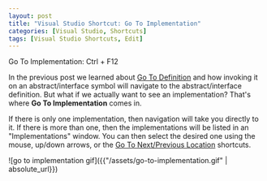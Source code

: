 ```yaml
---
layout: post
title: "Visual Studio Shortcut: Go To Implementation"
categories: [Visual Studio, Shortcuts]
tags: [Visual Studio Shortcuts, Edit]
---
```


Go To Implementation: Ctrl + F12

In the previous post we learned about [Go To Definition] and how invoking it on an abstract/interface symbol will navigate to the abstract/interface definition. But what if we actually want to see an implementation? That's where __Go To Implementation__ comes in.

If there is only one implementation, then navigation will take you directly to it. If there is more than one, then the implementations will be listed in an "Implementations" window. You can then select the desired one using the mouse, up/down arrows, or the [Go To Next/Previous Location] shortcuts.

![go to implementation gif]({{"/assets/go-to-implementation.gif" | absolute_url}})

[Go To Definition]: {{"/blog/visual-studio-shortcut-go-to-definition"}}
[Go To Next/Previous Location]: {{"/blog/visual-studio-shortcut-go-to-next-location"}}